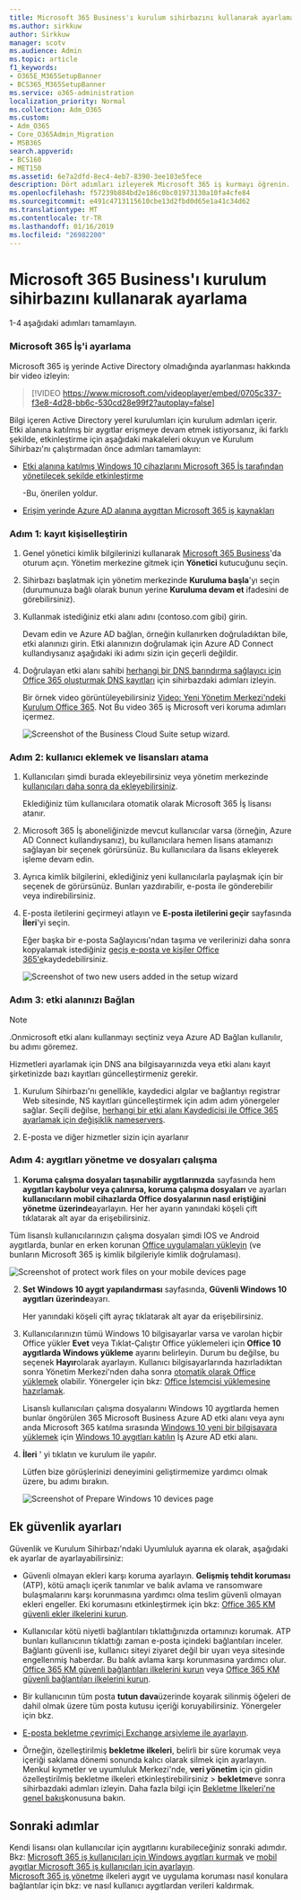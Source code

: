 ```yaml
---
title: Microsoft 365 Business'ı kurulum sihirbazını kullanarak ayarlama
ms.author: sirkkuw
author: Sirkkuw
manager: scotv
ms.audience: Admin
ms.topic: article
f1_keywords:
- O365E_M365SetupBanner
- BCS365_M365SetupBanner
ms.service: o365-administration
localization_priority: Normal
ms.collection: Adm_O365
ms.custom:
- Adm_O365
- Core_O365Admin_Migration
- MSB365
search.appverid:
- BCS160
- MET150
ms.assetid: 6e7a2dfd-8ec4-4eb7-8390-3ee103e5fece
description: Dört adımları izleyerek Microsoft 365 iş kurmayı öğrenin.
ms.openlocfilehash: f57239b884bd2e186c0bc01973130a10fa4cfe84
ms.sourcegitcommit: e491c4713115610cbe13d2fbd0d65e1a41c34d62
ms.translationtype: MT
ms.contentlocale: tr-TR
ms.lasthandoff: 01/16/2019
ms.locfileid: "26982200"
---
```

# <a name="set-up-microsoft-365-business-by-using-the-setup-wizard"></a>Microsoft 365 Business'ı kurulum sihirbazını kullanarak ayarlama

1-4 aşağıdaki adımları tamamlayın.
  
### <a name="set-up-microsoft-365-business"></a>Microsoft 365 İş'i ayarlama

Microsoft 365 iş yerinde Active Directory olmadığında ayarlanması hakkında bir video izleyin:
  
> [!VIDEO https://www.microsoft.com/videoplayer/embed/0705c337-f3e8-4d28-bb6c-530cd28e99f2?autoplay=false]
  
Bilgi içeren Active Directory yerel kurulumları için kurulum adımları içerir. Etki alanına katılmış bir aygıtlar erişmeye devam etmek istiyorsanız, iki farklı şekilde, etkinleştirme için aşağıdaki makaleleri okuyun ve Kurulum Sihirbazı'nı çalıştırmadan önce adımları tamamlayın:
  
- [Etki alanına katılmış Windows 10 cihazlarını Microsoft 365 İş tarafından yönetilecek şekilde etkinleştirme](manage-windows-devices.md)
    
    -Bu, önerilen yoldur.
    
- [Erişim yerinde Azure AD alanına aygıttan Microsoft 365 iş kaynakları](access-resources.md)
    
### <a name="step-1-personalize-sign-in"></a>Adım 1: kayıt kişiselleştirin

1. Genel yönetici kimlik bilgilerinizi kullanarak [Microsoft 365 Business](https://portal.microsoft.com)'da oturum açın. Yönetim merkezine gitmek için **Yönetici** kutucuğunu seçin. 
    
2. Sihirbazı başlatmak için yönetim merkezinde **Kuruluma başla**'yı seçin (durumunuza bağlı olarak bunun yerine **Kuruluma devam et** ifadesini de görebilirsiniz). 
    
3. Kullanmak istediğiniz etki alanı adını (contoso.com gibi) girin.
    
    Devam edin ve Azure AD bağlan, örneğin kullanırken doğruladıktan bile, etki alanınızı girin. Etki alanınızın doğrulamak için Azure AD Connect kullandıysanız aşağıdaki iki adımı sizin için geçerli değildir.
    
4. Doğrulayan etki alanı sahibi [herhangi bir DNS barındırma sağlayıcı için Office 365 oluşturmak DNS kayıtları](https://support.office.com/article/7b7b075d-79f9-4e37-8a9e-fb60c1d95166) için sihirbazdaki adımları izleyin. 
    
    Bir örnek video görüntüleyebilirsiniz [Video: Yeni Yönetim Merkezi'ndeki Kurulum Office 365](https://support.office.com/article/a8c2002a-34bc-4ab3-93d8-9b5156c48bf8). Not Bu video 365 iş Microsoft veri koruma adımları içermez.
    
    ![Screenshot of the Business Cloud Suite setup wizard.](media/3c4fd40c-2de1-4a87-8ee0-78d3928c7bb7.png)
  
### <a name="step-2-add-users-and-assign-licenses"></a>Adım 2: kullanıcı eklemek ve lisansları atama

1. Kullanıcıları şimdi burada ekleyebilirsiniz veya yönetim merkezinde [kullanıcıları daha sonra da ekleyebilirsiniz](add-users-m365b.md). 
    
    Eklediğiniz tüm kullanıcılara otomatik olarak Microsoft 365 İş lisansı atanır.
    
2. Microsoft 365 İş aboneliğinizde mevcut kullanıcılar varsa (örneğin, Azure AD Connect kullandıysanız), bu kullanıcılara hemen lisans atamanızı sağlayan bir seçenek görürsünüz. Bu kullanıcılara da lisans ekleyerek işleme devam edin.
    
3. Ayrıca kimlik bilgilerini, eklediğiniz yeni kullanıcılarla paylaşmak için bir seçenek de görürsünüz. Bunları yazdırabilir, e-posta ile gönderebilir veya indirebilirsiniz.
    
4. E-posta iletilerini geçirmeyi atlayın ve **E-posta iletilerini geçir** sayfasında **İleri**'yi seçin. 
    
    Eğer başka bir e-posta Sağlayıcısı'ndan taşıma ve verilerinizi daha sonra kopyalamak istediğiniz [geçiş e-posta ve kişiler Office 365'e](https://support.office.com/article/a3e3bddb-582e-4133-8670-e61b9f58627e)kaydedebilirsiniz.
    
    ![Screenshot of two new users added in the setup wizard](media/8f729967-5c65-4ceb-b737-18119db40564.png)
  
### <a name="step-3-connect-your-domain"></a>Adım 3: etki alanınızı Bağlan

> [!NOTE]
> .Onmicrosoft etki alanı kullanmayı seçtiniz veya Azure AD Bağlan kullanılır, bu adımı göremez. 
  
Hizmetleri ayarlamak için DNS ana bilgisayarınızda veya etki alanı kayıt şirketinizde bazı kayıtları güncelleştirmeniz gerekir.
  
1. Kurulum Sihirbazı'nı genellikle, kaydedici algılar ve bağlantıyı registrar Web sitesinde, NS kayıtları güncelleştirmek için adım adım yönergeler sağlar. Seçili değilse, [herhangi bir etki alanı Kaydedicisi ile Office 365 ayarlamak için değişiklik nameservers](https://support.office.com/article/a8b487a9-2a45-4581-9dc4-5d28a47010a2).
    
2. E-posta ve diğer hizmetler sizin için ayarlanır
    
### <a name="step-4-manage-devices-and-work-files"></a>Adım 4: aygıtları yönetme ve dosyaları çalışma

1. **Koruma çalışma dosyaları taşınabilir aygıtlarınızda** sayfasında hem **aygıtları kaybolur veya çalınırsa, koruma çalışma dosyaları** ve ayarları **kullanıcıların mobil cihazlarda Office dosyalarının nasıl eriştiğini yönetme** **üzerinde**ayarlayın. Her her ayarın yanındaki köşeli çift tıklatarak alt ayar da erişebilirsiniz.
  
  Tüm lisanslı kullanıcılarınızın çalışma dosyaları şimdi IOS ve Android aygıtlarda, bunlar en erken korunan [Office uygulamaları yükleyin](set-up-mobile-devices.md) (ve bunların Microsoft 365 iş kimlik bilgileriyle kimlik doğrulaması). 
  
  ![Screenshot of protect work files on your mobile devices page](media/3139a9aa-6228-4e74-8166-c6a886d7319f.PNG)
  
2. **Set Windows 10 aygıt yapılandırması** sayfasında, **Güvenli Windows 10 aygıtları** **üzerinde**ayarı.
  
   Her yanındaki köşeli çift ayraç tıklatarak alt ayar da erişebilirsiniz.
  
3. Kullanıcılarınızın tümü Windows 10 bilgisayarlar varsa ve varolan hiçbir Office yükler **Evet** veya Tıklat-Çalıştır Office yüklemeleri için **Office 10 aygıtlarda Windows yükleme** ayarını belirleyin. Durum bu değilse, bu seçenek **Hayır**olarak ayarlayın. Kullanıcı bilgisayarlarında hazırladıktan sonra Yönetim Merkezi'nden daha sonra [otomatik olarak Office yüklemek](auto-install-or-uninstall-office.md) olabilir. Yönergeler için bkz: [Office İstemcisi yüklemesine hazırlamak](prepare-for-office-client-deployment.md).
  
    Lisanslı kullanıcıları çalışma dosyalarını Windows 10 aygıtlarda hemen bunlar öngörülen 365 Microsoft Business Azure AD etki alanı veya aynı anda Microsoft 365 katılma sırasında [Windows 10 yeni bir bilgisayara yüklemek](https://support.office.com/article/c654bd23-d256-4ac7-8fba-0c993bf5a771.aspx) için [Windows 10 aygıtları katılın](set-up-windows-devices.md) İş Azure AD etki alanı. 
  
4. **İleri** ' yi tıklatın ve kurulum ile yapılır. 
  
    Lütfen bize görüşlerinizi deneyimini geliştirmemize yardımcı olmak üzere, bu adımı bırakın.
  
    ![Screenshot of Prepare Windows 10 devices page](media/bff701c1-48a3-44f4-aa95-9d959d57c85b.PNG)
  
## <a name="additional-security-settings"></a>Ek güvenlik ayarları

Güvenlik ve Kurulum Sihirbazı'ndaki Uyumluluk ayarına ek olarak, aşağıdaki ek ayarlar de ayarlayabilirsiniz:
  
- Güvenli olmayan ekleri karşı koruma ayarlayın. **Gelişmiş tehdit koruması** (ATP), kötü amaçlı içerik tanımlar ve balık avlama ve ransomware bulaşmalarını karşı korunmasına yardımcı olma teslim güvenli olmayan ekleri engeller. Eki korumasını etkinleştirmek için bkz: [Office 365 KM güvenli ekler ilkelerini kurun](https://support.office.com/article/078eb946-819a-4e13-8673-fe0c0ad3a775#setpolicy).
    
- Kullanıcılar kötü niyetli bağlantıları tıklattığınızda ortamınızı korumak. ATP bunları kullanıcının tıklattığı zaman e-posta içindeki bağlantıları inceler. Bağlantı güvenli ise, kullanıcı siteyi ziyaret değil bir uyarı veya sitesinde engellenmiş haberdar. Bu balık avlama karşı korunmasına yardımcı olur. [Office 365 KM güvenli bağlantıları ilkelerini kurun](https://support.office.com/article/bdd5372d-775e-4442-9c1b-609627b94b5d#reveddefaultscc) veya [Office 365 KM güvenli bağlantıları ilkelerini kurun](https://support.office.com/article/bdd5372d-775e-4442-9c1b-609627b94b5d#addemailpolscc).
    
- Bir kullanıcının tüm posta **tutun dava**üzerinde koyarak silinmiş öğeleri de dahil olmak üzere tüm posta kutusu içeriği koruyabilirsiniz. Yönergeler için bkz. 
- [E-posta bekletme çevrimiçi Exchange arşivleme ile ayarlayın](security-features.md#set-up-email-retention-with-exchange-online-archiving).
    
- Örneğin, özelleştirilmiş **bekletme ilkeleri**, belirli bir süre korumak veya içeriği saklama dönemi sonunda kalıcı olarak silmek için ayarlayın. Menkul kıymetler ve uyumluluk Merkezi'nde, **veri yönetim** için gidin özelleştirilmiş bekletme ilkeleri etkinleştirebilirsiniz \> **bekletme**ve sonra sihirbazdaki adımları izleyin. Daha fazla bilgi için [Bekletme İlkeleri'ne genel bakış](https://support.office.com/article/5e377752-700d-4870-9b6d-12bfc12d2423)konusuna bakın.
    
## <a name="next-steps"></a>Sonraki adımlar

Kendi lisansı olan kullanıcılar için aygıtlarını kurabileceğiniz sonraki adımdır.<br/> Bkz: [Microsoft 365 iş kullanıcıları için Windows aygıtları kurmak](set-up-windows-devices.md) ve [mobil aygıtlar Microsoft 365 iş kullanıcıları için ayarlayın](set-up-mobile-devices.md). <br/>[Microsoft 365 iş yönetme](manage.md) ilkeleri aygıt ve uygulama koruması nasıl konulara bağlantılar için bkz: ve nasıl kullanıcı aygıtlardan verileri kaldırmak. 
  


